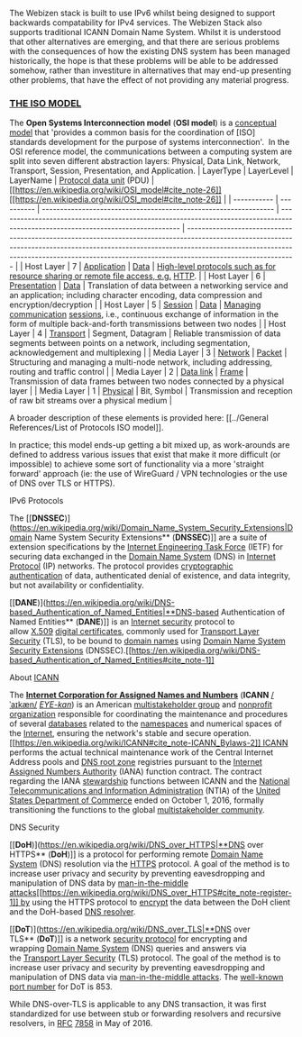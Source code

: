 The Webizen stack is built to use IPv6 whilst being designed to support backwards compatability for IPv4 services.  The Webizen Stack also supports traditional ICANN Domain Name System.  Whilst it is understood that other alternatives are emerging, and that there are serious problems with the consequences of how the existing DNS system has been managed historically, the hope is that these problems will be able to be addressed somehow, rather than investiture in alternatives that may end-up presenting other problems, that have the effect of not providing any material progress.  

###  [THE ISO MODEL](https://en.wikipedia.org/wiki/OSI_model)  
The **Open Systems Interconnection model** (**OSI model**) is a [conceptual model](https://en.wikipedia.org/wiki/Conceptual_model "Conceptual model") that 'provides a common basis for the coordination of [ISO] standards development for the purpose of systems interconnection'.  In the OSI reference model, the communications between a computing system are split into seven different abstraction layers: Physical, Data Link, Network, Transport, Session, Presentation, and Application. 
| LayerType   | LayerLevel | LayerName                                                        | [](https://en.wikipedia.org/wiki/Protocol_data_unit)[Protocol data unit](https://en.wikipedia.org/wiki/Protocol_data_unit) (PDU) | [[https://en.wikipedia.org/wiki/OSI_model#cite_note-26]][[https://en.wikipedia.org/wiki/OSI_model#cite_note-26]]                                                                                                                                           |
| ----------- | ---------- | ---------------------------------------------------------------- | -------------------------------------------------------------------------------------------------------------------------------- | ------------------------------------------------------------------------------------------------------------------------------------------------------------------------------------------------------------------------------------------------------------------------ |
| Host Layer  | 7          | [Application](https://en.wikipedia.org/wiki/Application_layer)   | [Data](https://en.wikipedia.org/wiki/Data_(computing))                                                                           | [High-level protocols such as for resource sharing or remote file access, e.g.](https://en.wikipedia.org/wiki/Hypertext_Transfer_Protocol) [HTTP](https://en.wikipedia.org/wiki/Hypertext_Transfer_Protocol).                                                            |
| Host Layer  | 6          | [Presentation](https://en.wikipedia.org/wiki/Presentation_layer) | [Data](https://en.wikipedia.org/wiki/Data_(computing))                                                                           | Translation of data between a networking service and an application; including character encoding, data compression and encryption/decryption                                                                                                                            |
| Host Layer  | 5          | [Session](https://en.wikipedia.org/wiki/Session_layer)           | [Data](https://en.wikipedia.org/wiki/Data_(computing))                                                                           | [Managing communication](https://en.wikipedia.org/wiki/Session_(computer_science)) [sessions](https://en.wikipedia.org/wiki/Session_(computer_science)), i.e., continuous exchange of information in the form of multiple back-and-forth transmissions between two nodes |
| Host Layer  | 4          | [Transport](https://en.wikipedia.org/wiki/Transport_layer)       | Segment, Datagram                                                                                                                | Reliable transmission of data segments between points on a network, including segmentation, acknowledgement and multiplexing                                                                                                                                             |
| Media Layer | 3          | [Network](https://en.wikipedia.org/wiki/Network_layer)           | [Packet](https://en.wikipedia.org/wiki/Network_packet)                                                                           | Structuring and managing a multi-node network, including addressing, routing and traffic control                                                                                                                                                                         |
| Media Layer | 2          | [Data link](https://en.wikipedia.org/wiki/Data_link_layer)       | [Frame](https://en.wikipedia.org/wiki/Frame_(networking))                                                                        | Transmission of data frames between two nodes connected by a physical layer                                                                                                                                                                                              |
| Media Layer | 1          | [Physical](https://en.wikipedia.org/wiki/Physical_layer)         | Bit, Symbol                                                                                                                      | Transmission and reception of raw bit streams over a physical medium                                                                                                                                                                                                     |

A broader description of these elements is provided here: [[../General References/List of Protocols ISO model]]. 

In practice; this model ends-up getting a bit mixed up, as work-arounds are defined to address various issues that exist that make it more difficult (or impossible) to achieve some sort of functionality via a more 'straight forward' approach (ie: the use of WireGuard / VPN technologies or the use of DNS over TLS or HTTPS). 

IPv6 Protocols

The [[**DNSSEC**)](https://en.wikipedia.org/wiki/Domain_Name_System_Security_Extensions|Domain Name System Security Extensions** (**DNSSEC**)]] are a suite of extension specifications by the [Internet Engineering Task Force](https://en.wikipedia.org/wiki/Internet_Engineering_Task_Force "Internet Engineering Task Force") (IETF) for securing data exchanged in the [Domain Name System](https://en.wikipedia.org/wiki/Domain_Name_System "Domain Name System") (DNS) in [Internet Protocol](https://en.wikipedia.org/wiki/Internet_Protocol "Internet Protocol") (IP) networks. The protocol provides [cryptographic authentication](https://en.wikipedia.org/wiki/Message_authentication "Message authentication") of data, authenticated denial of existence, and data integrity, but not availability or confidentiality. 

[[**DANE**)](https://en.wikipedia.org/wiki/DNS-based_Authentication_of_Named_Entities|**DNS-based Authentication of Named Entities** (**DANE**)]] is an [Internet security](https://en.wikipedia.org/wiki/Internet_security "Internet security") protocol to allow [X.509](https://en.wikipedia.org/wiki/X.509 "X.509") [digital certificates](https://en.wikipedia.org/wiki/Digital_certificates "Digital certificates"), commonly used for [Transport Layer Security](https://en.wikipedia.org/wiki/Transport_Layer_Security "Transport Layer Security") (TLS), to be bound to [domain names](https://en.wikipedia.org/wiki/Domain_name "Domain name") using [Domain Name System Security Extensions](https://en.wikipedia.org/wiki/Domain_Name_System_Security_Extensions "Domain Name System Security Extensions") (DNSSEC).[[https://en.wikipedia.org/wiki/DNS-based_Authentication_of_Named_Entities#cite_note-1]]


About [ICANN](https://www.icann.org/)

The [**Internet Corporation for Assigned Names and Numbers**](https://en.wikipedia.org/wiki/ICANN) (**ICANN** [/ˈaɪkæn/](https://en.wikipedia.org/wiki/Help:IPA/English "Help:IPA/English") [_EYE-kan_](https://en.wikipedia.org/wiki/Help:Pronunciation_respelling_key "Help:Pronunciation respelling key")) is an American [multistakeholder group](https://en.wikipedia.org/wiki/Multistakeholder_governance "Multistakeholder governance") and [nonprofit organization](https://en.wikipedia.org/wiki/Nonprofit_organization "Nonprofit organization") responsible for coordinating the maintenance and procedures of several [databases](https://en.wikipedia.org/wiki/Database "Database") related to the [namespaces](https://en.wikipedia.org/wiki/Namespace "Namespace") and numerical spaces of the [Internet](https://en.wikipedia.org/wiki/Internet "Internet"), ensuring the network's stable and secure operation.[[https://en.wikipedia.org/wiki/ICANN#cite_note-ICANN_Bylaws-2]] ICANN performs the actual technical maintenance work of the Central Internet Address pools and [DNS root zone](https://en.wikipedia.org/wiki/DNS_root_zone "DNS root zone") registries pursuant to the [Internet Assigned Numbers Authority](https://en.wikipedia.org/wiki/Internet_Assigned_Numbers_Authority "Internet Assigned Numbers Authority") (IANA) function contract. The contract regarding the IANA [stewardship](https://en.wikipedia.org/wiki/Stewardship "Stewardship") functions between ICANN and the [National Telecommunications and Information Administration](https://en.wikipedia.org/wiki/National_Telecommunications_and_Information_Administration "National Telecommunications and Information Administration") (NTIA) of the [United States Department of Commerce](https://en.wikipedia.org/wiki/United_States_Department_of_Commerce "United States Department of Commerce") ended on October 1, 2016, formally transitioning the functions to the global [multistakeholder community](https://en.wikipedia.org/wiki/Multistakeholder_governance "Multistakeholder governance").


DNS Security

[[**DoH**)](https://en.wikipedia.org/wiki/DNS_over_HTTPS|**DNS over HTTPS** (**DoH**)]] is a protocol for performing remote [Domain Name System](https://en.wikipedia.org/wiki/Domain_Name_System "Domain Name System") (DNS) resolution via the [HTTPS](https://en.wikipedia.org/wiki/HTTPS "HTTPS") protocol. A goal of the method is to increase user privacy and security by preventing eavesdropping and manipulation of DNS data by [man-in-the-middle attacks](https://en.wikipedia.org/wiki/Man-in-the-middle_attacks "Man-in-the-middle attacks")[[https://en.wikipedia.org/wiki/DNS_over_HTTPS#cite_note-register-1]] by using the HTTPS protocol to [encrypt](https://en.wikipedia.org/wiki/Encrypt "Encrypt") the data between the DoH client and the DoH-based [DNS resolver](https://en.wikipedia.org/wiki/DNS_resolver "DNS resolver").

[[**DoT**)](https://en.wikipedia.org/wiki/DNS_over_TLS|**DNS over TLS** (**DoT**)]] is a network [security protocol](https://en.wikipedia.org/wiki/Security_protocol "Security protocol") for encrypting and wrapping [Domain Name System](https://en.wikipedia.org/wiki/Domain_Name_System "Domain Name System") (DNS) queries and answers via the [Transport Layer Security](https://en.wikipedia.org/wiki/Transport_Layer_Security "Transport Layer Security") (TLS) protocol. The goal of the method is to increase user privacy and security by preventing eavesdropping and manipulation of DNS data via [man-in-the-middle attacks](https://en.wikipedia.org/wiki/Man-in-the-middle_attacks "Man-in-the-middle attacks"). The [well-known port number](https://en.wikipedia.org/wiki/List_of_TCP_and_UDP_port_numbers "List of TCP and UDP port numbers") for DoT is 853.

While DNS-over-TLS is applicable to any DNS transaction, it was first standardized for use between stub or forwarding resolvers and recursive resolvers, in [RFC](https://en.wikipedia.org/wiki/RFC_(identifier) "RFC (identifier)") [7858](https://datatracker.ietf.org/doc/html/rfc7858) in May of 2016.